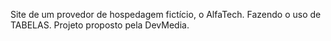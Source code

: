 Site de um provedor de hospedagem fictício, o AlfaTech.
Fazendo o uso de TABELAS.
Projeto proposto pela DevMedia.
